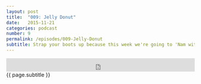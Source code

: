 ```yaml
---
layout: post
title:  "009: Jelly Donut"
date:   2015-11-21
categories: podcast
number: 9
permalink: /episodes/009-Jelly-Donut
subtitle: Strap your boots up because this week we're going to 'Nam with <a href="http://www.imdb.com/title/tt0093058/?ref_=nv_sr_1" target="_blank">Full Metal Jacket</a>! We talk about the two halves of the movie, the legacy of Stanley Kubrick, how it stacks up to other Vietnam movies and our experience with films depicting wars we have lived through. We also announce our new sponsor, Audible.com! <a href="/audible" target="_blank">Click here</a> to get a free audiobook and support the show!
---
```


<iframe frameborder='0' height='36px' scrolling='no' seamless src='https://simplecast.fm/e/21026?style=dark' width='100%'></iframe>

<br>
<span class="episode_text">
{{ page.subtitle }}
</span>
<br><br>
